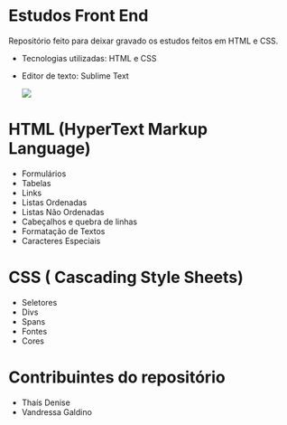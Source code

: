 # Estudos Front End

Repositório feito para deixar gravado os estudos feitos em HTML e CSS. 

- Tecnologias utilizadas: HTML e CSS
- Editor de texto: Sublime Text 



  <a href="url"><img src="https://i.pinimg.com/originals/56/dd/4d/56dd4dc9c44936865315a59190c41cf1.jpg"></a>



# HTML (HyperText Markup Language) 

- Formulários
- Tabelas
- Links
- Listas Ordenadas
- Listas Não Ordenadas 
- Cabeçalhos e quebra de linhas
- Formatação de Textos
- Caracteres Especiais 

# CSS ( Cascading Style Sheets) 

- Seletores 
- Divs
- Spans
- Fontes
- Cores

# Contribuintes do repositório 

- Thaís Denise
- Vandressa Galdino 



 
